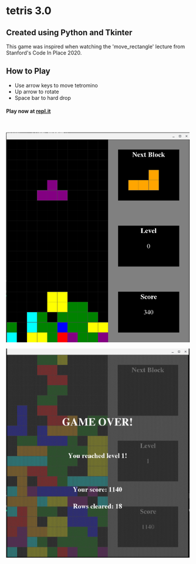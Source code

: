 # tetris 3.0

## Created using Python and Tkinter

This game was inspired when watching the 'move_rectangle' lecture from Stanford's Code In Place 2020.

## How to Play

* Use arrow keys to move tetromino
* Up arrow to rotate
* Space bar to hard drop

#### Play now at [repl.it](https://repl.it/@codewithjulie/tetris)

<br>

![gameplay](https://github.com/codewithjulie/tetris/blob/master/images/game.png)

![gameover](https://github.com/codewithjulie/tetris/blob/master/images/gameover.png)

